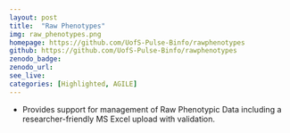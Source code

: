 ```yaml
---
layout: post
title:  "Raw Phenotypes"
img: raw_phenotypes.png
homepage: https://github.com/UofS-Pulse-Binfo/rawphenotypes
github: https://github.com/UofS-Pulse-Binfo/rawphenotypes
zenodo_badge:
zenodo_url:
see_live:
categories: [Highlighted, AGILE]
---
```


* Provides support for management of Raw Phenotypic Data including a researcher-friendly MS Excel upload with validation.
